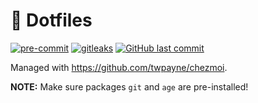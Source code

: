 # 🏡 Dotfiles

[![pre-commit](https://img.shields.io/badge/pre--commit-enabled-brightgreen?logo=pre-commit&logoColor=white&style=for-the-badge)](https://github.com/pre-commit/pre-commit)
[![gitleaks](https://img.shields.io/badge/gitleaks-enabled-brightgreen?style=for-the-badge)](https://github.com/zricethezav/gitleaks)
[![GitHub last commit](https://img.shields.io/github/last-commit/hbokh/dotfiles?style=for-the-badge)](https://github.com/hbokh/dotfiles/commits/main)

Managed with <https://github.com/twpayne/chezmoi>.

**NOTE:** Make sure packages `git` and `age` are pre-installed!
